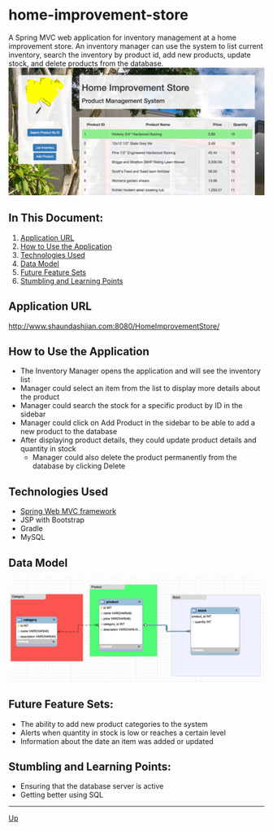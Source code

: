 # home-improvement-store
A Spring MVC web application for inventory management at a home improvement store. An inventory manager can use the system to list current inventory, search the inventory by product id, add new products, update stock, and delete products from the database.
![alt text](website.png "HomeImprovementStore")

## In This Document:
1. [Application URL](#application-url)
2. [How to Use the Application](#how-touse-the-application)
3. [Technologies Used](#technologies-used)
4. [Data Model](#data-model)
5. [Future Feature Sets](#future-feature-sets)
6. [Stumbling and Learning Points](#stumbling-and-learning-points)

## Application URL
http://www.shaundashjian.com:8080/HomeImprovementStore/

## How to Use the Application
* The Inventory Manager opens the application and will see the inventory list
* Manager could select an item from the list to display more details about the product
* Manager could search the stock for a specific product by ID in the sidebar
* Manager could click on Add Product in the sidebar to be able to add a new product to the database
* After displaying product details, they could update product details and quantity in stock
  * Manager could also delete the product permanently from the database by clicking Delete

## Technologies Used
  * [Spring Web MVC framework](https://docs.spring.io/spring/docs/current/spring-framework-reference/html/mvc.html)
  * JSP with Bootstrap
  * Gradle
  * MySQL
  
## Data Model
![alt text](model.png "Data Model")

## Future Feature Sets:
  * The ability to add new product categories to the system
  * Alerts when quantity in stock is low or reaches a certain level
  * Information about the date an item was added or updated
  
## Stumbling and Learning Points:
  * Ensuring that the database server is active
  * Getting better using SQL
  <hr>

[Up](README.md)
